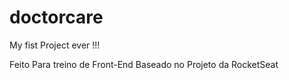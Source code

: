 # doctorcare
My fist Project ever !!!

Feito Para treino de Front-End
Baseado no Projeto da RocketSeat